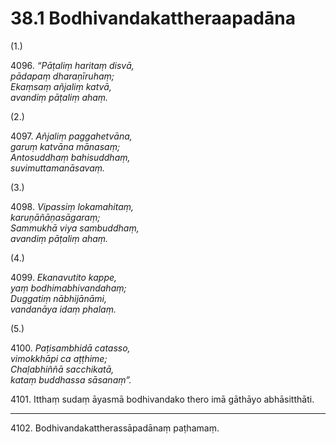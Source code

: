 # 38.1 Bodhivandakattheraapadāna

(1.)

4096\. _“Pāṭaliṃ haritaṃ disvā,_  
_pādapaṃ dharaṇīruhaṃ;_  
_Ekaṃsaṃ añjaliṃ katvā,_  
_avandiṃ pāṭaliṃ ahaṃ._  

(2.)

4097\. _Añjaliṃ paggahetvāna,_  
_garuṃ katvāna mānasaṃ;_  
_Antosuddhaṃ bahisuddhaṃ,_  
_suvimuttamanāsavaṃ._  

(3.)

4098\. _Vipassiṃ lokamahitaṃ,_  
_karuṇāñāṇasāgaraṃ;_  
_Sammukhā viya sambuddhaṃ,_  
_avandiṃ pāṭaliṃ ahaṃ._  

(4.)

4099\. _Ekanavutito kappe,_  
_yaṃ bodhimabhivandahaṃ;_  
_Duggatiṃ nābhijānāmi,_  
_vandanāya idaṃ phalaṃ._  

(5.)

4100\. _Paṭisambhidā catasso,_  
_vimokkhāpi ca aṭṭhime;_  
_Chaḷabhiññā sacchikatā,_  
_kataṃ buddhassa sāsanaṃ”._  

4101\. Itthaṃ sudaṃ āyasmā bodhivandako thero imā gāthāyo abhāsitthāti.

---

4102\. Bodhivandakattherassāpadānaṃ paṭhamaṃ.
